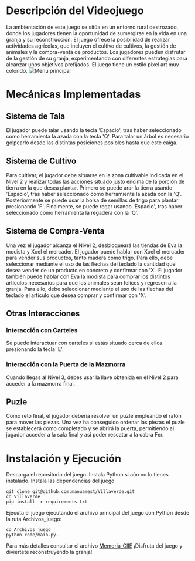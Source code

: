 # Descripción del Videojuego
La ambientación de este juego se sitúa en un entorno rural destrozado, donde los jugadores tienen la oportunidad de sumergirse en la vida en una granja y su reconstrucción. El juego ofrece la posibilidad de realizar actividades agrícolas, que incluyen el cultivo de cultivos, la gestión de animales y la compra-venta de productos. Los jugadores pueden disfrutar de la gestión de su granja, experimentando con diferentes estrategias para alcanzar unos objetivos prefijados. El juego tiene un estilo pixel art muy colorido.
![Menu principal](URL_de_la_imagen)
# Mecánicas Implementadas
## Sistema de Tala
El jugador puede talar usando la tecla 'Espacio', tras haber seleccionado como herramienta la azada con la tecla 'Q'. Para talar un árbol es necesario golpearlo desde las distintas posiciones posibles hasta que este caiga.

## Sistema de Cultivo
Para cultivar, el jugador debe situarse en la zona cultivable indicada en el Nivel 2 y realizar todas las acciones situado justo encima de la porción de tierra en la que desea plantar. Primero se puede arar la tierra usando 'Espacio', tras haber seleccionado como herramienta la azada con la 'Q'. Posteriormente se puede usar la bolsa de semillas de trigo para plantar presionando 'F'. Finalmente, se puede regar usando 'Espacio', tras haber seleccionado como herramienta la regadera con la 'Q'.

## Sistema de Compra-Venta
Una vez el jugador alcanza el Nivel 2, desbloqueará las tiendas de Eva la modista y Xoel el mercader. El jugador puede hablar con Xoel el mercader para vender sus productos, tanto madera como trigo. Para ello, debe seleccionar mediante el uso de las flechas del teclado la cantidad que desea vender de un producto en concreto y confirmar con 'X'. El jugador también puede hablar con Eva la modista para comprar los distintos artículos necesarios para que los animales sean felices y regresen a la granja. Para ello, debe seleccionar mediante el uso de las flechas del teclado el artículo que desea comprar y confirmar con 'X'.

## Otras Interacciones
### Interacción con Carteles
Se puede interactuar con carteles si estás situado cerca de ellos presionando la tecla 'E'.

### Interacción con la Puerta de la Mazmorra
Cuando llegas al Nivel 3, debes usar la llave obtenida en el Nivel 2 para acceder a la mazmorra final.

## Puzle
Como reto final, el jugador debería resolver un puzle empleando el ratón para mover las piezas. Una vez ha conseguido ordenar las piezas el puzle se establecerá como completado y se abrirá la puerta, permitiendo al jugador acceder a la sala final y así poder rescatar a la cabra Fer.

# Instalación y Ejecución
Descarga el repositorio del juego.
Instala Python si aún no lo tienes instalado.
Instala las dependencias del juego
```
git clone git@github.com:manuamest/Villaverde.git
cd Villaverde
pip install -r requirements.txt
```
Ejecuta el juego ejecutando el archivo principal del juego con Python desde la ruta Archivos_juego: 
```
cd Archivos_juego
python code/main.py.
```

Para más detalles consultar el archivo [Memoria_CIIE](Memoria_CIIE.pdf)
¡Disfruta del juego y diviértete reconstruyendo la granja!
